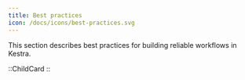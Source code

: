 ```yaml
---
title: Best practices
icon: /docs/icons/best-practices.svg
---
```


This section describes best practices for building reliable workflows in Kestra.

::ChildCard
::

